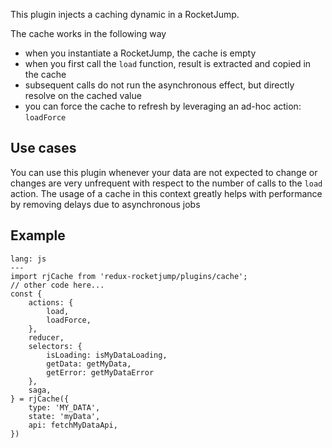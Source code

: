 This plugin injects a caching dynamic in a RocketJump.

The cache works in the following way
- when you instantiate a RocketJump, the cache is empty
- when you first call the `load` function, result is extracted and copied in the cache
- subsequent calls do not run the asynchronous effect, but directly resolve on the cached value
- you can force the cache to refresh by leveraging an ad-hoc action: `loadForce`

## Use cases
You can use this plugin whenever your data are not expected to change or changes are very unfrequent with respect to the number of calls to the `load` action. The usage of a cache in this context greatly helps with performance by removing delays due to asynchronous jobs

## Example
```code
lang: js
---
import rjCache from 'redux-rocketjump/plugins/cache';
// other code here...
const {
    actions: {
        load,
        loadForce,
    },
    reducer,
    selectors: {
        isLoading: isMyDataLoading,
        getData: getMyData,
        getError: getMyDataError
    },
    saga,
} = rjCache({
    type: 'MY_DATA',
    state: 'myData',
    api: fetchMyDataApi,
})
```

